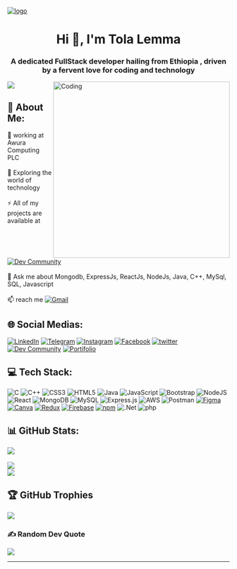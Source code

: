 
[![logo](https://camo.githubusercontent.com/48ec00ed4c84e771db4a1db90b56352923a8d644452a32b434d68e97006c9337/68747470733a2f2f63686b736b696c6c732e636f6d2f77702d636f6e74656e742f75706c6f6164732f323032302f30342f504e432d416e696d617465642d42616e6e6572732e676966)](https://portfolio-tolalemma.onrender.com/)

<h1 align="center"> Hi 👋, I'm Tola Lemma</h1>
<h3 align="center"> A dedicated FullStack developer hailing from Ethiopia , driven by a fervent love for coding and technology </h3>
<img align="right" alt="Coding" width="400" src="https://camo.githubusercontent.com/cae12fddd9d6982901d82580bdf321d81fb299141098ca1c2d4891870827bf17/68747470733a2f2f6d69726f2e6d656469756d2e636f6d2f6d61782f313336302f302a37513379765349765f7430696f4a2d5a2e676966">

[![](https://visitcount.itsvg.in/api?id=Tola-lemma&label=Profile%20Views&color=6&pretty=false)](https://visitcount.itsvg.in)

## 💫 About Me:
🔭 working at Awura Computing PLC<br><br>🌱 Exploring the world of technology<br><br>⚡ All of my projects are available at   [![Dev Community](https://img.shields.io/badge/GitHub-100000?style=badge&logo=github&logoColor=white)](https://github.com/Tola-lemma)<br><br>💬 Ask me about Mongodb, ExpressJs, ReactJs, NodeJs, Java, C++, MySql, SQL, Javascript <br><br>📫 reach me   [ ![Gmail](https://img.shields.io/badge/Gmail-D14836?style=badge&logo=gmail&logoColor=white)](mailto:tolalemma@gmail.com)  


## 🌐 Social Medias:
[![LinkedIn](https://img.shields.io/badge/LinkedIn-%230077B5.svg?logo=linkedin&logoColor=white)](https://www.linkedin.com/in/tolalemma/) 
[![Telegram](https://img.shields.io/badge/Telegram-2CA5E0?style=badge&logo=telegram&logoColor=white)](https://t.me/tolalemma)
[![Instagram](https://img.shields.io/badge/Instagram-%23E4405F.svg?logo=Instagram&logoColor=white)](https://www.instagram.com/tolalemma/)
[![Facebook](https://img.shields.io/badge/Facebook-1877F2?style=badge&logo=facebook&logoColor=white)](https://m.facebook.com/m.tolalemma) 
[![twitter](https://img.shields.io/badge/Twitter-1DA1F2?style=badge&logo=twitter&logoColor=white)](https://twitter.com/TolaLemma)
[![Dev Community](https://img.shields.io/badge/GitHub-100000?style=badge&logo=github&logoColor=white)](https://github.com/Tola-lemma)
[![Portifolio](https://img.shields.io/website-Portifolio-down--red/http/monip.org.svg)](https://portfolio-tolalemma.onrender.com/)

## 💻 Tech Stack:
![C](https://img.shields.io/badge/c-%2300599C.svg?style=for-the-badge&logo=c&logoColor=white) ![C++](https://img.shields.io/badge/c++-%2300599C.svg?style=for-the-badge&logo=c%2B%2B&logoColor=white) ![CSS3](https://img.shields.io/badge/css3-%231572B6.svg?style=for-the-badge&logo=css3&logoColor=white) ![HTML5](https://img.shields.io/badge/html5-%23E34F26.svg?style=for-the-badge&logo=html5&logoColor=white) ![Java](https://img.shields.io/badge/java-%23ED8B00.svg?style=for-the-badge&logo=java&logoColor=white) ![JavaScript](https://img.shields.io/badge/javascript-%23323330.svg?style=for-the-badge&logo=javascript&logoColor=%23F7DF1E) ![Bootstrap](https://img.shields.io/badge/bootstrap-%23563D7C.svg?style=for-the-badge&logo=bootstrap&logoColor=white) ![NodeJS](https://img.shields.io/badge/node.js-6DA55F?style=for-the-badge&logo=node.js&logoColor=white) ![React](https://img.shields.io/badge/react-%2320232a.svg?style=for-the-badge&logo=react&logoColor=%2361DAFB) ![MongoDB](https://img.shields.io/badge/MongoDB-4EA94B?style=for-the-badge&logo=mongodb&logoColor=white) ![MySQL](https://img.shields.io/badge/mysql-%2300f.svg?style=for-the-badge&logo=mysql&logoColor=white) ![Express.js](https://img.shields.io/badge/express.js-%23404d59.svg?style=for-the-badge&logo=express&logoColor=%2361DAFB) ![AWS](https://img.shields.io/badge/AWS-%23FF9900.svg?style=for-the-badge&logo=amazon-aws&logoColor=white)  ![Postman](https://img.shields.io/badge/Postman-FF6C37?style=for-the-badge&logo=postman&logoColor=white) [![Figma](https://img.shields.io/badge/Figma-F24E1E?style=for-the-badge&logo=figma&logoColor=FFFFFF)](https://link-to-your-page) [![Canva](https://img.shields.io/badge/Canva-00C4CC?style=for-the-badge&logo=canva&logoColor=FFFFFF)](https://link-to-your-page)  [![Redux](https://img.shields.io/badge/Redux-764ABC?style=for-the-badge&logo=redux&logoColor=FFFFFF)](https://link-to-your-page) [![Firebase](https://img.shields.io/badge/Firebase-FFCA28?style=for-the-badge&logo=firebase&logoColor=FFFFFF)](https://link-to-your-page) [![npm](https://img.shields.io/badge/npm-CB3837?style=for-the-badge&logo=npm&logoColor=FFFFFF)](https://www.npmjs.com/) ![.Net](https://img.shields.io/badge/.NET-5C2D91?style=for-the-badge&logo=.net&logoColor=white) ![php](https://img.shields.io/badge/PHP-777BB4?style=for-the-badge&logo=php&logoColor=white)

 
  




## 📊 GitHub Stats:
![](https://github-readme-stats.vercel.app/api?username=Tola-Lemma&theme=dark&hide_border=false&include_all_commits=false&count_private=false)<br/>
<br/>
![](https://github-readme-streak-stats.herokuapp.com/?user=Tola-Lemma&theme=dark&hide_border=false)<br/>
![](https://github-readme-stats.vercel.app/api/top-langs/?username=Tola-Lemma&theme=dark&hide_border=false&include_all_commits=false&count_private=false&layout=compact)

## 🏆 GitHub Trophies
![](https://github-profile-trophy.vercel.app/?username=Tola-Lemma&theme=radical&no-frame=false&no-bg=true&margin-w=4)

### ✍️ Random Dev Quote
![](https://quotes-github-readme.vercel.app/api?type=horizontal&theme=radical)

---

